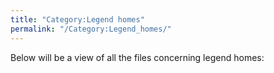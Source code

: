 ```yaml
---
title: "Category:Legend homes"
permalink: "/Category:Legend_homes/"
---
```


Below will be a view of all the files concerning legend homes: